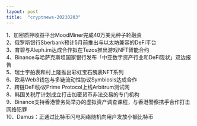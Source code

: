 ```yaml
---
layout: post
title:  "cryptnews-20230203"
---
```

1、加密质押收益平台MoodMiner完成40万美元种子轮融资  
2、俄罗斯银行Sberbank预计5月前推出与以太坊兼容的DeFi平台  
3、育碧与Aleph.im达成合作拟在Tezos推出游戏NFT智能合约  
4、Binance与哈萨克斯坦国家银行发布「中亚数字资产行业和DeFi现状」双边报告  
5、瑞士宇舶表和村上隆推出彩虹宝石腕表NFT系列  
6、欧易Web3钱包与多链流动性协议Symbiosis达成合作  
7、跨链DeFi协议Prime Protocol上线Arbitrum测试网  
8、韩国关税厅计划成立打击加密货币非法交易的专门机构  
9、Binance支持香港警务处举办的虚拟资产调查课程，与香港警察携手合作打击网络犯罪  
10、Damus：正通过比特币闪电网络随机向用户发放小额比特币  
